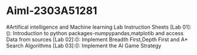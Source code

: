 # Aiml-2303A51281
#Artifical intelligence and Machine learning Lab Instruction Sheets
[Lab 01]:(): Introduction to python packages-numpypandas,matplotib and access Data from sources
[Lab 02]:(): Implement Breadth First,Depth First and A* Search Algorithms
[Lab 03]:(): Implement the AI Game Strategy
